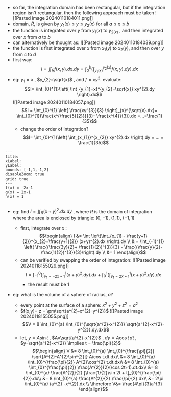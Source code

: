 - so far, the integration domain has been rectangular, but if the integration region isn't rectangular, then the following approach must be taken
![[Pasted image 20240110184011.png]]
- domain, $R$, is given by $y_{1}(x) \leq y \leq y_{2}(x)$ for all $a \leq x \leq b$
- the function is integrated over $y$ from $y_{1}(x)$ to $y_{2(x)}$ , and then integrated over $x$ from $a$ to $b$
- can alternatively be thought as: 
![[Pasted image 20240110184039.png]]
- the function is first integrated over $x$ from $x_{1}(y)$ to $x_{2}(y)$, and then over $y$ from $c$ to $d$
- first way: $$I = \iint_{R}f(x,y).dx.dy = \int_{a}^{b}\left( \int_{y_{1}(x)}^{y_{2}(x)} f(x,y).dy \right).dx$$
- eg: $y_{1}=x$ , $y_{2}=\sqrt{x}$ , and $f=xy^{2}$. evaluate: $$I= \int_{0}^{1}\left( \int_{y_{1}=x}^{y_{2}=\sqrt{x}} xy^{2}.dy \right).dx$$
	![[Pasted image 20240110184057.png]]
	$$I = \int_{0}^{1} \left[ \frac{xy^{3}}{3} \right]_{x}^{\sqrt{x}.dx}= \int_{0}^{1}(\frac{x^{\frac{5}{2}}}{3}- \frac{x^{4}}{3}).dx =...=\frac{1}{35}$$
	- change the order of integration? $$I= \int_{0}^{1}\left( \int_{x_{1}}^{x_{2}} xy^{2}.dx \right).dy = ... = \frac{1}{35}$$

```functionplot
---
title: 
xLabel: 
yLabel: 
bounds: [-1,1,-1,2]
disableZoom: true
grid: true
---
f(x) = -2x-1
g(x) = 2x-1
h(x) = 1


```
- eg: find $I = \iint_{R} (x+y)^{2}.dx.dy$ , where $R$ is the domain of integration where the area is enclosed by triangle: $(0,-1)$, $(1,1)$, $(-1,1)$
	- first, integrate over $x$ : $$\begin{align}
	I &= \int \left(\int_{x_{1} - \frac{y+1}{2}}^{x_{2}=\frac{y+1}{2}} (x+y)^{2}.dx \right).dy \\
	& = \int_{-1}^{1} \left( \frac{(\frac{3y}{2}+ \frac{1}{2})^{3}}{3} - \frac{(\frac{y}{2}- \frac{1}{2})^{3}}{3}\right).dy \\
	&= 1
	\end{align}$$
	- can be verified by swapping the order of integration: 
	![[Pasted image 20240118155029.png]]
	$$I = \int_{-1}^{0} \left( \int_{y_{1}=-2x-1}^{1} (x+y)^{2}.dy \right).dx + \int_{0}^{1} \left( \int_{y_{1}=2x-1}^{1} (x+y)^{2}.dy \right).dx$$
		- the result must be $1$

- eg: what is the volume of a sphere of radius, $a$?
	- every point at the surface of a sphere: $x^{2} + y^{2} +z^{2} = a^{2}$
	- $f(x,y)= z = \pm\sqrt{a^{2}-x^{2}-y^{2}}$
	![[Pasted image 20240118155055.png]]
	$$V = 8 \int_{0}^{a} \int_{0}^{\sqrt{a^{2}-x^{2}}} \sqrt{a^{2}-x^{2}-y^{2}}.dy.dx$$
	- let, $y=A\sin t$ ,  $A=\sqrt{a^{2}-x^{2}}$ , $dy = A\cos t \, dt$ , $y=\sqrt{a^{2}-x^{2}} \implies t = \frac{\pi}{2}$
	$$\begin{align}
	V &= 8 \int_{0}^{a} \int_{0}^{\frac{\pi}{2}} \sqrt{A^{2}-A^{2}\sin^{2}t} A\cos t.dt.dx\\
	&= 8 \int_{0}^{a} \int_{0}^{\frac{\pi}{2}} A^{2}\cos^{2} t.dt.dx\\
	&= 8 \int_{0}^{a} \int_{0}^{\frac{\pi}{2}} \frac{A^{2}}{2}(\cos 2t+1).dt.dx\\
	&= 8 \int_{0}^{a} \frac{A^{2}}{2} [\frac{1}{2}\sin 2t + t]_{0}^{\frac{\pi}{2}}.dx\\
	&= 8 \int_{0}^{a} \frac{A^{2}}{2} \frac{\pi}{2}.dx\\
	&= 2\pi \int_{0}^{a} (a^{2} -x^{2}).dx \\
	\therefore V&= \frac{4\pi}{3}a^{3}
	\end{align}$$
	